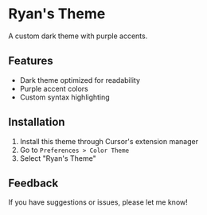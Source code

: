 # Ryan's Theme

A custom dark theme with purple accents.

## Features

- Dark theme optimized for readability
- Purple accent colors
- Custom syntax highlighting

## Installation

1. Install this theme through Cursor's extension manager
2. Go to `Preferences > Color Theme`
3. Select "Ryan's Theme"

## Feedback

If you have suggestions or issues, please let me know!
